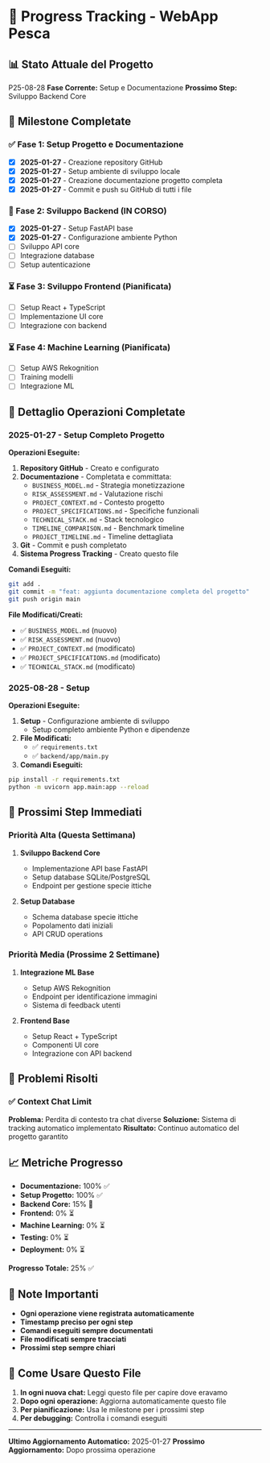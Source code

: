 # 🚀 Progress Tracking - WebApp Pesca

## 📊 Stato Attuale del Progetto
P25-08-28
**Fase Corrente:** Setup e Documentazione
**Prossimo Step:** Sviluppo Backend Core

## 🎯 Milestone Completate

### ✅ Fase 1: Setup Progetto e Documentazione
- [x] **2025-01-27** - Creazione repository GitHub
- [x] **2025-01-27** - Setup ambiente di sviluppo locale
- [x] **2025-01-27** - Creazione documentazione progetto completa
- [x] **2025-01-27** - Commit e push su GitHub di tutti i file

### 🔄 Fase 2: Sviluppo Backend (IN CORSO)
- [x] **2025-01-27** - Setup FastAPI base
- [x] **2025-01-27** - Configurazione ambiente Python
- [ ] Sviluppo API core
- [ ] Integrazione database
- [ ] Setup autenticazione

### ⏳ Fase 3: Sviluppo Frontend (Pianificata)
- [ ] Setup React + TypeScript
- [ ] Implementazione UI core
- [ ] Integrazione con backend

### ⏳ Fase 4: Machine Learning (Pianificata)
- [ ] Setup AWS Rekognition
- [ ] Training modelli
- [ ] Integrazione ML

## 📝 Dettaglio Operazioni Completate

### 2025-01-27 - Setup Completo Progetto
**Operazioni Eseguite:**
1. **Repository GitHub** - Creato e configurato
2. **Documentazione** - Completata e committata:
   - `BUSINESS_MODEL.md` - Strategia monetizzazione
   - `RISK_ASSESSMENT.md` - Valutazione rischi
   - `PROJECT_CONTEXT.md` - Contesto progetto
   - `PROJECT_SPECIFICATIONS.md` - Specifiche funzionali
   - `TECHNICAL_STACK.md` - Stack tecnologico
   - `TIMELINE_COMPARISON.md` - Benchmark timeline
   - `PROJECT_TIMELINE.md` - Timeline dettagliata
3. **Git** - Commit e push completato
4. **Sistema Progress Tracking** - Creato questo file

**Comandi Eseguiti:**
```bash
git add .
git commit -m "feat: aggiunta documentazione completa del progetto"
git push origin main
```

**File Modificati/Creati:**
- ✅ `BUSINESS_MODEL.md` (nuovo)
- ✅ `RISK_ASSESSMENT.md` (nuovo)
- ✅ `PROJECT_CONTEXT.md` (modificato)
- ✅ `PROJECT_SPECIFICATIONS.md` (modificato)
- ✅ `TECHNICAL_STACK.md` (modificato)


### 2025-08-28 - Setup
**Operazioni Eseguite:**
1. **Setup** - Configurazione ambiente di sviluppo
   - Setup completo ambiente Python e dipendenze
2. **File Modificati:**
   - ✅ `requirements.txt`
   - ✅ `backend/app/main.py`
3. **Comandi Eseguiti:**
```bash
pip install -r requirements.txt
python -m uvicorn app.main:app --reload
```
## 🎯 Prossimi Step Immediati

### Priorità Alta (Questa Settimana)
1. **Sviluppo Backend Core**
   - Implementazione API base FastAPI
   - Setup database SQLite/PostgreSQL
   - Endpoint per gestione specie ittiche

2. **Setup Database**
   - Schema database specie ittiche
   - Popolamento dati iniziali
   - API CRUD operations

### Priorità Media (Prossime 2 Settimane)
1. **Integrazione ML Base**
   - Setup AWS Rekognition
   - Endpoint per identificazione immagini
   - Sistema di feedback utenti

2. **Frontend Base**
   - Setup React + TypeScript
   - Componenti UI core
   - Integrazione con API backend

## 🔧 Problemi Risolti

### ✅ Context Chat Limit
**Problema:** Perdita di contesto tra chat diverse
**Soluzione:** Sistema di tracking automatico implementato
**Risultato:** Continuo automatico del progetto garantito

## 📈 Metriche Progresso

- **Documentazione:** 100% ✅
- **Setup Progetto:** 100% ✅
- **Backend Core:** 15% 🔄
- **Frontend:** 0% ⏳
- **Machine Learning:** 0% ⏳
- **Testing:** 0% ⏳
- **Deployment:** 0% ⏳

**Progresso Totale:** 25% ✅

## 🚨 Note Importanti

- **Ogni operazione viene registrata automaticamente**
- **Timestamp preciso per ogni step**
- **Comandi eseguiti sempre documentati**
- **File modificati sempre tracciati**
- **Prossimi step sempre chiari**

## 🔄 Come Usare Questo File

1. **In ogni nuova chat:** Leggi questo file per capire dove eravamo
2. **Dopo ogni operazione:** Aggiorna automaticamente questo file
3. **Per pianificazione:** Usa le milestone per i prossimi step
4. **Per debugging:** Controlla i comandi eseguiti

---
**Ultimo Aggiornamento Automatico:** 2025-01-27
**Prossimo Aggiornamento:** Dopo prossima operazione
